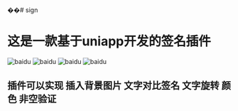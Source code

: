 ��# sign
# 这是一款基于uniapp开发的签名插件  
![baidu](https://img-cdn-aliyun.dcloud.net.cn/stream/plugin_screens/55f0fd60-f355-11ec-823f-43725cc243c6_1.png?1656031600)
![baidu](https://img-cdn-aliyun.dcloud.net.cn/stream/plugin_screens/d4f2df50-f2d2-11ec-96b6-ab943409243c_4.png?1655978317)
![baidu](https://img-cdn-aliyun.dcloud.net.cn/stream/plugin_screens/d4f2df50-f2d2-11ec-96b6-ab943409243c_2.png?1655978303)
![baidu](https://img-cdn-aliyun.dcloud.net.cn/stream/plugin_screens/d4f2df50-f2d2-11ec-96b6-ab943409243c_0.png?1655978289)

## 插件可以实现 插入背景图片 文字对比签名 文字旋转 颜色  非空验证
